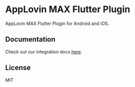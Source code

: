 # AppLovin MAX Flutter Plugin
AppLovin MAX Flutter Plugin for Android and iOS.

## Documentation
Check out our integration docs [here](https://support.axon.ai/en/max/flutter/overview/integration).

## License
MIT
